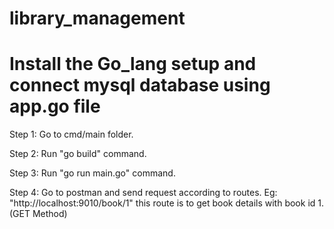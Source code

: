 # library_management
# Install the Go_lang setup and connect mysql database using app.go file
Step 1: Go to cmd/main folder.

Step 2: Run "go build" command.

Step 3: Run "go run main.go" command.

Step 4: Go to postman and send request according to routes.
Eg: "http://localhost:9010/book/1" this route is to get book details with book id 1. (GET Method)
